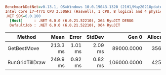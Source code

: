 ``` ini

BenchmarkDotNet=v0.13.1, OS=Windows 10.0.19043.1320 (21H1/May2021Update)
Intel Core i7-4771 CPU 3.50GHz (Haswell), 1 CPU, 8 logical and 4 physical cores
.NET SDK=6.0.100
  [Host]     : .NET 6.0.0 (6.0.21.52210), X64 RyuJIT DEBUG
  DefaultJob : .NET 6.0.0 (6.0.21.52210), X64 RyuJIT


```
|          Method |     Mean |   Error |  StdDev |       Gen 0 | Allocated |
|---------------- |---------:|--------:|--------:|------------:|----------:|
|     GetBestMove | 213.3 ms | 1.01 ms | 2.09 ms |  89000.0000 |    356 MB |
| RunGridTillDraw | 249.9 ms | 0.92 ms | 0.82 ms | 106000.0000 |    425 MB |
